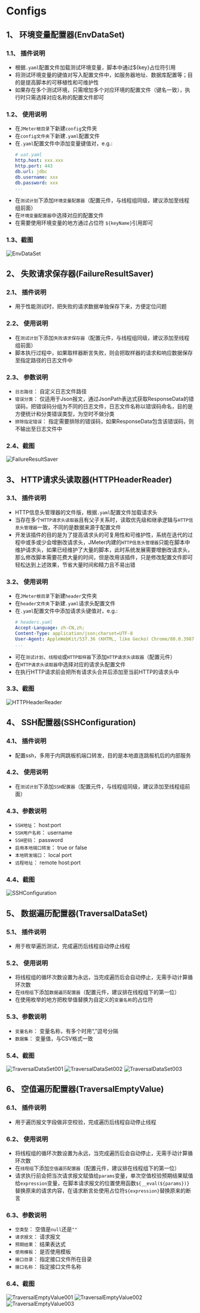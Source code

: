 # Configs
## 1、 环境变量配置器(EnvDataSet)
### 1.1、 插件说明
- 根据`.yaml`配置文件加载测试环境变量，脚本中通过${key}占位符引用
- 将测试环境变量的键值对写入配置文件中，如服务器地址、数据库配置等；目的是提高脚本的可移植性和可维护性
- 如果存在多个测试环境，只需增加多个对应环境的配置文件（键名一致），执行时只需选择对应名称的配置文件即可

### 1.2、 使用说明
- 在`JMeter根目录`下新建`config`文件夹
- 在`config文件夹`下新建`.yaml`配置文件
- 在`.yaml`配置文件中添加变量键值对，e.g.:
  ```yaml
  # uat.yaml
  http.host: xxx.xxx 
  http.port: 443
  db.url: jdbc
  db.username: xxx
  db.password: xxx
  ...
  ```
- 在`测试计划`下添加`环境变量配置器`（配置元件，与线程组同级，建议添加至线程组前面）
- 在`环境变量配置器`中选择对应的配置文件
- 在需要使用环境变量的地方通过占位符 `${keyName}`引用即可

### 1.3、截图
![EnvDataSet](https://github.com/YeKelvin/jmeter-plugins/blob/master/docs/images/EnvDataSet_001.png)


## 2、 失败请求保存器(FailureResultSaver)
### 2.1、 插件说明
- 用于性能测试时，把失败的请求数据单独保存下来，方便定位问题

### 2.2、 使用说明
- 在`测试计划`下添加`失败请求保存器`（配置元件，与线程组同级，建议添加至线程组前面）
- 脚本执行过程中，如果取样器断言失败，则会把取样器的请求和响应数据保存至指定路径的日志文件中
  
### 2.3、 参数说明
- `日志路径`： 自定义日志文件路径
- `错误分类`： 仅适用于Json报文，通过JsonPath表达式获取ResponseData的错误码，把错误码分组为不同的日志文件，日志文件名称以错误码命名，目的是方便统计和分类错误类型，为空时不做分类
- `排除指定错误`： 指定需要排除的错误码，如果ResponseData包含该错误码，则不输出至日志文件中

### 2.4、截图
![FailureResultSaver](https://github.com/YeKelvin/jmeter-plugins/blob/master/docs/images/FailureResultSaver_001.png)


## 3、 HTTP请求头读取器(HTTPHeaderReader)
### 3.1、 插件说明
- HTTP信息头管理器的文件版，根据`.yaml`配置文件加载请求头
- 当存在多个`HTTP请求头读取器`且有父子关系时，读取优先级和继承逻辑与`HTTP信息头管理器`一致，不同的是数据来源于配置文件
- 开发该插件的目的是为了提高请求头的可复用性和可维护性，系统在迭代的过程中或多或少会增删改请求头，JMeter内建的`HTTP信息头管理器`只能在脚本中维护请求头，如果已经维护了大量的脚本，此时系统发展需要增删改请求头，那么修改脚本需要花费大量的时间，但是改用该插件，只是修改配置文件即可轻松达到上述效果，节省大量时间和精力且不易出错

### 3.2、 使用说明
- 在`JMeter根目录`下新建`header`文件夹
- 在`header文件夹`下新建`.yaml`请求头配置文件
- 在`.yaml`配置文件中添加请求头键值对，e.g.:
  ```yaml
  # headers.yaml
  Accept-Language: zh-CN,zh;
  Content-Type: application/json;charset=UTF-8
  User-Agent: AppleWebKit/537.36 (KHTML, like Gecko) Chrome/80.0.3987.163 Safari/537.36
  ...
  ```
- 可在`测试计划`、`线程组`或`HTTP取样器`下添加`HTTP请求头读取器`（配置元件）
- 在`HTTP请求头读取器`中选择对应的请求头配置文件
- 在执行HTTP请求前会把所有请求头合并后添加至当前HTTP的请求头中

### 3.3、截图
![HTTPHeaderReader](https://github.com/YeKelvin/jmeter-plugins/blob/master/docs/images/HTTPHeaderReader_001.png)


## 4、 SSH配置器(SSHConfiguration)
### 4.1、 插件说明
- 配置ssh，多用于内网跳板机端口转发，目的是本地直连跳板机后的内部服务

### 4.2、 使用说明
- 在`测试计划`下添加`SSH配置器`（配置元件，与线程组同级，建议添加至线程组前面）

### 4.3、参数说明
- `SSH地址`： host:port
- `SSH用户名称`： username
- `SSH密码`： password
- `启用本地端口转发`： true or false
- `本地转发端口`： local port
- `远程地址`： remote host:port

### 4.4、截图
![SSHConfiguration](https://github.com/YeKelvin/jmeter-plugins/blob/master/docs/images/SSHConfiguration_001.png)


## 5、 数据遍历配置器(TraversalDataSet)
### 5.1、 插件说明
- 用于枚举遍历测试，完成遍历后线程自动停止线程

### 5.2、 使用说明
- 将线程组的循环次数设置为永远，当完成遍历后会自动停止，无需手动计算循环次数
- 在`线程组`下添加`数据遍历配置器`（配置元件，建议排在线程组下的第一位）
- 在使用枚举的地方把枚举值替换为自定义的`变量名称`的占位符

### 5.3、参数说明
- `变量名称`： 变量名称，有多个时用“,”逗号分隔
- `数据集`： 变量值，与CSV格式一致

### 5.4、截图
![TraversalDataSet001](https://github.com/YeKelvin/jmeter-plugins/blob/master/docs/images/TraversalDataSet_001.png)
![TraversalDataSet002](https://github.com/YeKelvin/jmeter-plugins/blob/master/docs/images/TraversalDataSet_002.png)
![TraversalDataSet003](https://github.com/YeKelvin/jmeter-plugins/blob/master/docs/images/TraversalDataSet_003.png)


## 6、 空值遍历配置器(TraversalEmptyValue)
### 6.1、 插件说明
- 用于遍历报文字段做非空校验，完成遍历后线程自动停止线程

### 6.2、 使用说明
- 将线程组的循环次数设置为永远，当完成遍历后会自动停止，无需手动计算循环次数
- 在`线程组`下添加`空值遍历配置器`（配置元件，建议排在线程组下的第一位）
- 请求执行前会把当次请求报文赋值给`params`变量，单次空值校验预期结果赋值给`expression`变量，在脚本请求报文的位置使用函数`${__eval(${params})}`替换原来的请求内容，在请求断言处使用占位符`${expression}`替换原来的断言

### 6.3、参数说明
- `空类型`： 空值是`null`还是`""`
- `请求报文`： 请求报文
- `预期结果`： 结果表达式
- `使用模板`： 是否使用模板
- `接口目录`： 指定接口文件所在目录
- `接口名称`： 指定接口文件名称

### 6.4、截图
![TraversalEmptyValue001](https://github.com/YeKelvin/jmeter-plugins/blob/master/docs/images/TraversalEmptyValue_001.png)
![TraversalEmptyValue002](https://github.com/YeKelvin/jmeter-plugins/blob/master/docs/images/TraversalEmptyValue_002.png)
![TraversalEmptyValue003](https://github.com/YeKelvin/jmeter-plugins/blob/master/docs/images/TraversalEmptyValue_003.png)

